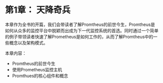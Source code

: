# 第1章： 天降奇兵

本章作为全书的开篇，我们会带读者了解Promtheus的前世今生，Promtheus是如何从众多的监控平台中脱颖而出成为下一代监控系统的首选。同时通过一个简单的例子带领读者快速了解Prometheus是如何工作的，从而了解Promtheus中的一些概念以及架构模式。

本章内容：

* Promtheus的前世今生
* 使用Prometheus监控主机
* Promthues的核心组件和概念